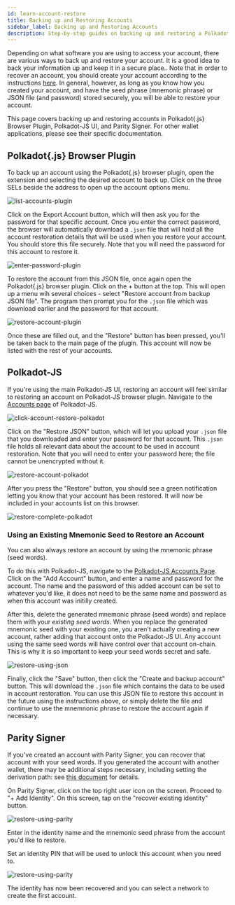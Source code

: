```yaml
---
id: learn-account-restore
title: Backing up and Restoring Accounts
sidebar_label: Backing up and Restoring Accounts
description: Step-by-step guides on backing up and restoring a Polkadot account.
---
```


Depending on what software you are using to access your account, there are various ways to back up and restore your account. It is a good idea to back your information up and keep it in a secure place.. Note that in order to recover an account, you should create your account according to the instructions [here](learn-account-generation). In general, however, as long as you know how you created your account, and have the seed phrase (mnemonic phrase) or JSON file (and password) stored securely, you will be able to restore your account.

This page covers backing up and restoring accounts in Polkadot{.js} Browser Plugin, Polkadot-JS UI, and Parity Signer. For other wallet applications, please see their specific documentation.

## Polkadot{.js} Browser Plugin

To back up an account using the Polkadot{.js} browser plugin, open the extension and selecting the desired account to back up. Click on the three SELs beside the address to open up the account options menu.

![list-accounts-plugin](assets/accounts/polkadot.js_list_accounts.png)

Click on the Export Account button, which will then ask you for the password for that specific account. Once you enter the correct password, the browser will automatically download a `.json` file that will hold all the account restoration details that will be used when you restore your account. You should store this file securely. Note that you will need the password for this account to restore it.

![enter-password-plugin](assets/accounts/polkadot.js_enter_password.png)

To restore the account from this JSON file, once again open the Polkadot{.js} browser plugin. Click on the + button at the top. This will open up a menu wih several choices - select "Restore account from backup JSON file". The program then prompt you for the `.json` file which was download earlier and the password for that account.

![restore-account-plugin](assets/accounts/polkadot.js_restore_account.png)

Once these are filled out, and the "Restore" button has been pressed, you'll be taken back to the main page of the plugin. This account will now be listed with the rest of your accounts.

## Polkadot-JS

If you're using the main Polkadot-JS UI, restoring an account will feel similar to restoring an account on Polkadot-JS browser plugin. Navigate to the [Accounts page](https://polkadot.js.org/apps/#/accounts) of Polkadot-JS.

![click-account-restore-polkadot](assets/accounts/polkadot_click_restore.png)

Click on the "Restore JSON" button, which will let you upload your `.json` file that you downloaded and enter your password for that account. This `.json` file holds all relevant data about the account to be used in account restoration. Note that you will need to enter your password here; the file cannot be unencrypted without it.

![restore-account-polkadot](assets/accounts/polkadot_restore_account.png)

After you press the "Restore" button, you should see a green notification letting you know that your account has been restored. It will now be included in your accounts list on this browser.

![restore-complete-polkadot](assets/accounts/polkadot_restore_complete.png)

### Using an Existing Mnemonic Seed to Restore an Account

You can also always restore an account by using the mnemonic phrase (seed words).

To do this with Polkadot-JS, navigate to the [Polkadot-JS Accounts Page](https://polkadot.js.org/apps/#/accounts). Click on the "Add Account" button, and enter a name and password for the account. The name and the password of this added account can be set to whatever you'd like, it does not need to be the same name and password as when this account was initilly created.

After this, delete the generated mnemonic phrase (seed words) and replace them with your _existing seed words_. When you replace the generated mnemonic seed with your existing one, you aren't actually creating a new account, rather adding that account onto the Polkadot-JS UI. Any account using the same seed words will have control over that account on-chain. This is why it is so important to keep your seed words secret and safe.

![restore-using-json](assets/accounts/polkadot-js-existing-json.png)

Finally, click the "Save" button, then click the "Create and backup account" button. This will download the `.json` file which contains the data to be used in account restoration. You can use this JSON file to restore this account in the future using the instructions above, or simply delete the file and continue to use the mnemnonic phrase to restore the account again if necessary.

## Parity Signer

If you've created an account with Parity Signer, you can recover that account with your seed words. If you generated the account with another wallet, there may be additional steps necessary, including setting the derivation path: see [this document](https://github.com/paritytech/parity-signer/blob/master/docs/tutorials/Recover-Account-Polkadotjs.md) for details.

On Parity Signer, click on the top right user icon on the screen. Proceed to "+ Add Identity". On this screen, tap on the "recover existing identity" button.

![restore-using-parity](assets/parity_Signer_restore1.PNG)

Enter in the identity name and the mnemonic seed phrase from the account you'd like to restore.

Set an identity PIN that will be used to unlock this account when you need to.

![restore-using-parity](assets/parity_Signer_restore2.PNG)

The identity has now been recovered and you can select a network to create the first account.
